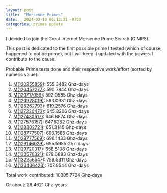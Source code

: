 ```yaml
---
layout: post
title:  "Mersenne Primes"
date:   2024-03-18 06:12:31 -0700
categories: primes update
---
```


I decided to join the Great Internet Mersenne Prime Search (GIMPS).

This post is dedicated to the first possible prime I tested (which of course, happened to not be prime), but I will keep it updated with the powers I contribute to the cause.

Probable Prime tests done and their respective work/effort (sorted by numeric value):

1. [M(120255859)](https://www.mersenne.org/report_exponent/?exp_lo=120255859&full=1): 555.3482 Ghz-days
1. [M(120457277)](https://www.mersenne.org/report_exponent/?exp_lo=120457277&full=1): 590.7844 Ghz-days
1. [M(120717059)](https://www.mersenne.org/report_exponent/?exp_lo=120717059&full=1): 592.0585 Ghz-days
1. [M(120928019)](https://www.mersenne.org/report_exponent/?exp_lo=120928019&full=1): 593.0931 Ghz-days
1. [M(126262793)](https://www.mersenne.org/report_exponent/?exp_lo=126262793&full=1): 619.2576 Ghz-days
1. [M(127220473)](https://www.mersenne.org/report_exponent/?exp_lo=127220473&full=1): 645.8206 Ghz-days
1. [M(127430617)](https://www.mersenne.org/report_exponent/?exp_lo=127430617&full=1): 646.8874 Ghz-days
1. [M(127576157)](https://www.mersenne.org/report_exponent/?exp_lo=127576157&full=1): 647.6262 Ghz-days
1. [M(128302721)](https://www.mersenne.org/report_exponent/?exp_lo=128302721&full=1): 651.3145 Ghz-days
1. [M(128777507)](https://www.mersenne.org/report_exponent/?exp_lo=128777507&full=1): 696.1585 Ghz-days
1. [M(128777569)](https://www.mersenne.org/report_exponent/?exp_lo=128777569&full=1): 696.1433 Ghz-days
1. [M(129146029)](https://www.mersenne.org/report_exponent/?exp_lo=129146029&full=1): 655.5955 Ghz-days
1. [M(129720317)](https://www.mersenne.org/report_exponent/?exp_lo=129720317&full=1): 658.5108 Ghz-days
1. [M(130576321)](https://www.mersenne.org/report_exponent/?exp_lo=130576321&full=1): 679.6883 Ghz-days
1. [M(132256547)](https://www.mersenne.org/report_exponent/?exp_lo=132256547&full=1): 759.5311 Ghz-days
1. [M(133436423)](https://www.mersenne.org/report_exponent/?exp_lo=133436423&full=1): 707.9544 Ghz-days

Total work contributed: 10395.7724 Ghz-days

Or about: 28.4621 Ghz-years

